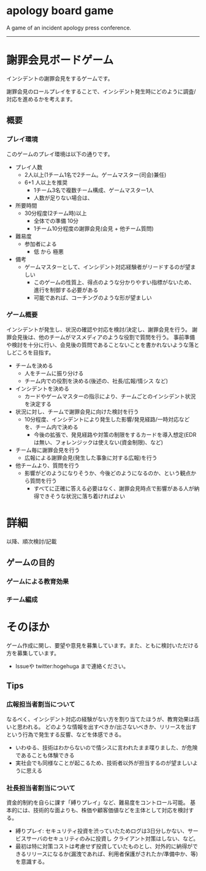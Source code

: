 # apology board game
A game of an incident apology press conference.

---

# 謝罪会見ボードゲーム

インシデントの謝罪会見をするゲームです。

謝罪会見のロールプレイをすることで、インシデント発生時にどのように調査/対応を進めるかを考えます。

## 概要

### プレイ環境

このゲームのプレイ環境は以下の通りです。

- プレイ人数
  - 2人以上(1チーム1名で2チーム。ゲームマスター(司会)兼任)
  - 6+1 人以上を推奨
    - 1チーム3名で複数チーム構成、ゲームマスター1人
    - 人数が足りない場合は、
- 所要時間
  - 30分程度(2チーム時)以上
    - 全体での準備 10分
    - 1チーム10分程度の謝罪会見(会見 + 他チーム質問)
- 難易度
  - 参加者による
    - 低 から 極悪
- 備考
  - ゲームマスターとして、インシデント対応経験者がリードするのが望ましい
    - このゲームの性質上、得点のような分かりやすい指標がないため、進行を制御する必要がある
    - 可能であれば、コーチングのような形が望ましい

### ゲーム概要

インシデントが発生し、状況の確認や対応を検討/決定し、謝罪会見を行う。
謝罪会見後は、他のチームがマスメディアのような役割で質問を行う。
事前準備や検討を十分に行い、会見後の質問であることないことを書かれないような落としどころを目指す。

- チームを決める
  - 人をチームに振り分ける
  - チーム内での役割を決める(後述の、社長/広報/情シス など)
- インシデントを決める
  - カードやゲームマスターの指示により、チームごとのインシデント状況を決定する
- 状況に対し、チームで謝罪会見に向けた検討を行う
  - 10分程度、インシデントにより発生した影響/発見経路/一時対応などを、チーム内で決める
    - 今後の拡張で、発見経路や対策の制限をするカードを導入想定(EDRは無い、フォレンジックは使えない(資金制限)、など)
- チーム毎に謝罪会見を行う
  - 広報による謝罪会見(発生した事象に対する広報)を行う
- 他チームより、質問を行う
  - 影響がどのようになりそうか、今後どのようになるのか、という観点から質問を行う
    - すべてに正確に答える必要はなく、謝罪会見時点で影響がある人が納得できそうな状況に落ち着ければよい

# 詳細

以降、順次検討/記載

## ゲームの目的
### ゲームによる教育効果
### チーム編成

# そのほか

ゲーム作成に関し、要望や意見を募集しています。また、ともに検討いただける方を募集しています。

- Issueや twitter:hogehuga まで連絡ください。

## Tips

### 広報担当者割当について

なるべく、インシデント対応の経験がない方を割り当てたほうが、教育効果は高いと思われる。
どのような情報を出すべきか/出さないべきか、リリースを出すという行為で発生する反響、などを体感できる。

- いわゆる、技術はわからないので情シスに言われたまま喋りました、が危険であることも体験できる
- 実社会でも同様なことが起こるため、技術者以外が担当するのが望ましいように思える

### 社長担当者割当について

資金的制約を自らに課す「縛りプレイ」など、難易度をコントロール可能。
基本的には、技術的な面よりも、株価や顧客価値などを主体として対応を検討する。

- 縛りプレイ: セキュリティ投資を渋っていたためログは3日分しかない、サービスサーバのセキュリティのみに投資し クライアント対策はしない、など。
- 最初は特に対策コストは考慮せず投資していたものとし、対外的に納得ができるリリースになるか(漏洩であれば、利用者保護がされたか/準備中か、等)を意識する。
